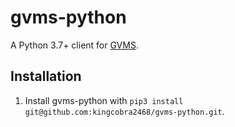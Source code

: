 # gvms-python

A Python 3.7+ client for [GVMS](https://github.com/kingcobra2468/gvms).

## Installation

1. Install gvms-python with `pip3 install git@github.com:kingcobra2468/gvms-python.git`.
